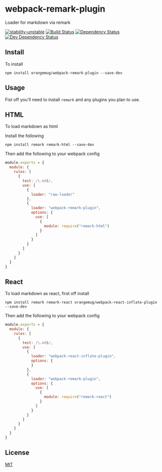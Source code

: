 # webpack-remark-plugin
Loader for markdown via remark

[![stability-unstable](https://img.shields.io/badge/stability-unstable-yellow.svg)][stability]
[![Build Status](https://circleci.com/gh/orangemug/webpack-remark-plugin.png?style=shield)][circleci]
[![Dependency Status](https://david-dm.org/orangemug/webpack-remark-plugin.svg)][dm-prod]
[![Dev Dependency Status](https://david-dm.org/orangemug/webpack-remark-plugin/dev-status.svg)][dm-dev]

[stability]:   https://github.com/orangemug/stability-badges#unstable
[circleci]:    https://circleci.com/gh/orangemug/webpack-remark-plugin
[dm-prod]:     https://david-dm.org/orangemug/webpack-remark-plugin
[dm-dev]:      https://david-dm.org/orangemug/webpack-remark-plugin#info=devDependencies



## Install
To install

```
npm install orangemug/webpack-remark-plugin --save-dev
```

## Usage
Fist off you'll need to install `remark` and any plugins you plan to use.


## HTML
To load markdown as html

Install the following

```
npm install remark remark-html --save-dev
```

Then add the following to your webpack config

```js
module.exports = {
  module: {
    rules: [
      {
        test: /\.md$/,
        use: [
          {
            loader: "raw-loader"
          },
          {
            loader: "webpack-remark-plugin",
            options: {
              use: [
                {
                  module: require("remark-html")
                }
              ]
            }
          }
        ]
      }
    ]
  }
}
```



## React
To load markdown as react, first off install

```
npm install remark remark-react orangemug/webpack-react-inflate-plugin --save-dev
```

Then add the following to your webpack config

```js
module.exports = {
  module: {
    rules: [
      {
        test: /\.md$/,
        use: [
          {
            loader: "webpack-react-inflate-plugin",
            options: {
            }
          },
          {
            loader: "webpack-remark-plugin",
            options: {
              use: [
                {
                  module: require("remark-react")
                }
              ]
            }
          }
        ]
      }
    ]
  }
}
```


## License
[MIT](LICENSE)

